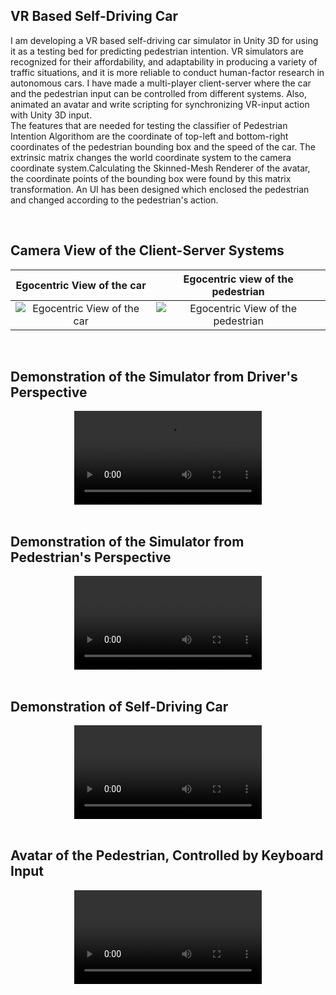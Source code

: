 ## VR Based Self-Driving Car


I am developing a VR based self-driving car simulator in Unity 3D for using it as a testing bed for predicting pedestrian intention. 
VR simulators are recognized for their affordability, and adaptability in producing a variety of traffic situations, 
and it is more reliable to conduct human-factor research in autonomous cars. 
I have made a multi-player client-server where the car and the pedestrian input can be controlled from different systems.
Also, animated an avatar and write scripting for synchronizing VR-input action with Unity 3D input.
</br>
The features that are needed for testing the classifier of Pedestrian Intention Algorithom are the coordinate of top-left and bottom-right coordinates of the pedestrian bounding box and the speed of the car. The extrinsic matrix changes the world coordinate system to the camera coordinate system.Calculating the Skinned-Mesh Renderer of the avatar, the coordinate points of the bounding box were found by this matrix transformation. An UI has been designed which enclosed the pedestrian and changed according to the pedestrian's action.  

</br>

## Camera View of the Client-Server Systems


 Egocentric View of the car            |  Egocentric view of the pedestrian
:-------------------------:|:-------------------------:
![Egocentric View of the car](https://user-images.githubusercontent.com/115661274/221333624-dac2659a-2939-4344-91a2-d0097f724cf7.png) |  ![Egocentric View of the pedestrian](https://user-images.githubusercontent.com/115661274/221333627-8ef09546-4d8f-468e-9ce8-9c94ba8782b1.png)

</br>

## Demonstration of the Simulator from Driver's Perspective

<div align="center">
  <video src="https://user-images.githubusercontent.com/115661274/227048390-0a586870-5f36-406d-9a8b-38dc9757a729.mp4"/>
</div>

</br>

## Demonstration of the Simulator from Pedestrian's Perspective

<div align="center">
  <video src="https://user-images.githubusercontent.com/115661274/221345169-b437d01f-4c7f-4248-ae26-b5087d0e73d0.mp4" />
</div>


</br>

## Demonstration of Self-Driving Car

<div align="center">
  <video src="https://user-images.githubusercontent.com/115661274/227049569-5e161c65-9fe1-474d-a74a-7241a440cd13.mp4"/>
</div>

</br>




## Avatar of the Pedestrian, Controlled by Keyboard Input

<div align="center">
  <video src="https://user-images.githubusercontent.com/115661274/221374518-dd2690fc-c89a-483a-8935-ee9bd4eaf589.mp4" />
</div>

</br>


